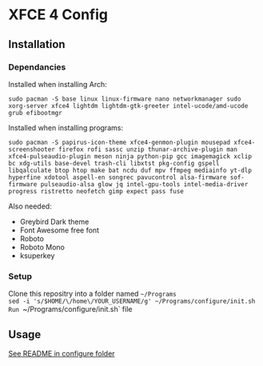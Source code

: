 # XFCE 4 Config

## Installation 

### Dependancies

Installed when installing Arch: 

`sudo pacman -S base linux linux-firmware nano networkmanager sudo xorg-server xfce4 lightdm lightdm-gtk-greeter intel-ucode/amd-ucode grub efibootmgr`

Installed when installing programs:

`sudo pacman -S papirus-icon-theme xfce4-genmon-plugin mousepad xfce4-screenshooter firefox rofi sassc unzip thunar-archive-plugin man xfce4-pulseaudio-plugin meson ninja python-pip gcc imagemagick xclip bc xdg-utils base-devel trash-cli libxtst pkg-config gspell libqalculate btop htop make bat ncdu duf mpv ffmpeg mediainfo yt-dlp hyperfine xdotool aspell-en songrec pavucontrol alsa-firmware sof-firmware pulseaudio-alsa glow jq intel-gpu-tools intel-media-driver progress ristretto neofetch gimp expect pass fuse`

Also needed: 

* Greybird Dark theme 
* Font Awesome free font 
* Roboto 
* Roboto Mono 
* ksuperkey 

### Setup 

Clone this repositry into a folder named `~/Programs`  
`sed -i 's/$HOME/\/home\/YOUR_USERNAME/g' ~/Programs/configure/init.sh  
Run `~/Programs/configure/init.sh` file

## Usage 

[See README in configure folder](https://github.com/randomcoder67/XFCE-Laptop-Config/tree/main/configure#readme)
